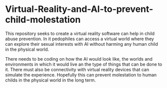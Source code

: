 # Virtual-Reality-and-AI-to-prevent-child-molestation
This repository seeks to create a virtual reality software can help in child abuse prevention. In it pedophiles can access a virtual world where they can explore their sexual interests with AI without harming any human child in the physical world. 


There needs to be coding on how the AI would look like, the worlds and environments in which it would live an the type of things that can be done to it. There must also be connectivity with virtual reality devices that can simulate the experience. Hopefully this can prevent molestation to human childs in the physical world in the long term. 
